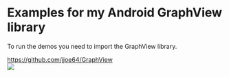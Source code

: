 Examples for my Android GraphView library
===========================================

To run the demos you need to import the GraphView library.

<a href="https://github.com/jjoe64/GraphView">https://github.com/jjoe64/GraphView</a>
<br/>
<img src="https://github.com/jjoe64/GraphView/raw/master/GVLine.jpg" />

